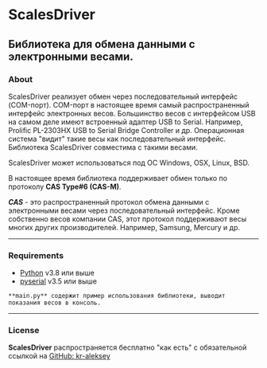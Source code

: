 # ScalesDriver
## Библиотека для обмена данными с электронными весами.
### About
ScalesDriver реализует обмен через последовательный интерфейс (COM-порт). 
COM-порт в настоящее время самый распространенный интерфейс электронных весов. 
Большинство весов с интерфейсом USB на самом деле имеют встроенный адаптер USB to Serial. 
Например, Prolific PL-2303HX USB to Serial Bridge Controller и др. 
Операционная система "видит" такие весы как последовательный интерфейс. 
Библиотека ScalesDriver совместима с такими весами.

ScalesDriver может использоваться под ОС Windows, OSX, Linux, BSD.

В настоящее время библиотека поддерживает обмен только по протоколу **CAS Type#6 (CAS-M)**.

***CAS*** - это распространенный протокол обмена данными с электронными весами через последовательный интерфейс.
Кроме собственно весов компании CAS, этот протокол поддерживают весы многих других производителей. 
Например, Samsung, Mercury и др.

___
### Requirements

- [Python](https://www.python.org/) v3.8 или выше
- [pyserial](https://pypi.org/project/pyserial/) v3.5 или выше

```
**main.py** содержит пример использования библиотеки, выводит показания весов в консоль.
```
___
### License
**ScalesDriver** распространяется бесплатно "как есть" с обязательной ссылкой на
[GitHub: kr-aleksey](https://github.com/kr-aleksey)

